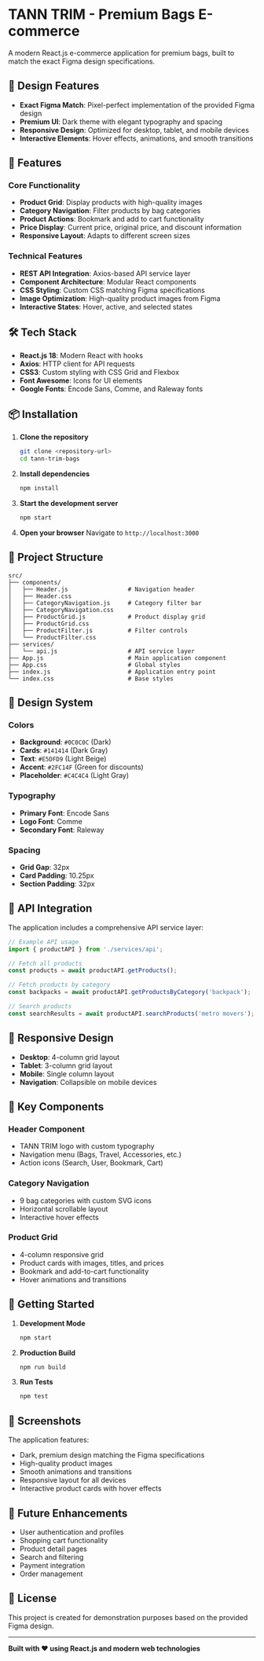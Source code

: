 # TANN TRIM - Premium Bags E-commerce

A modern React.js e-commerce application for premium bags, built to match the exact Figma design specifications.

## 🎨 Design Features

- **Exact Figma Match**: Pixel-perfect implementation of the provided Figma design
- **Premium UI**: Dark theme with elegant typography and spacing
- **Responsive Design**: Optimized for desktop, tablet, and mobile devices
- **Interactive Elements**: Hover effects, animations, and smooth transitions

## 🚀 Features

### Core Functionality
- **Product Grid**: Display products with high-quality images
- **Category Navigation**: Filter products by bag categories
- **Product Actions**: Bookmark and add to cart functionality
- **Price Display**: Current price, original price, and discount information
- **Responsive Layout**: Adapts to different screen sizes

### Technical Features
- **REST API Integration**: Axios-based API service layer
- **Component Architecture**: Modular React components
- **CSS Styling**: Custom CSS matching Figma specifications
- **Image Optimization**: High-quality product images from Figma
- **Interactive States**: Hover, active, and selected states

## 🛠️ Tech Stack

- **React.js 18**: Modern React with hooks
- **Axios**: HTTP client for API requests
- **CSS3**: Custom styling with CSS Grid and Flexbox
- **Font Awesome**: Icons for UI elements
- **Google Fonts**: Encode Sans, Comme, and Raleway fonts

## 📦 Installation

1. **Clone the repository**
   ```bash
   git clone <repository-url>
   cd tann-trim-bags
   ```

2. **Install dependencies**
   ```bash
   npm install
   ```

3. **Start the development server**
   ```bash
   npm start
   ```

4. **Open your browser**
   Navigate to `http://localhost:3000`

## 🎯 Project Structure

```
src/
├── components/
│   ├── Header.js                 # Navigation header
│   ├── Header.css
│   ├── CategoryNavigation.js     # Category filter bar
│   ├── CategoryNavigation.css
│   ├── ProductGrid.js            # Product display grid
│   ├── ProductGrid.css
│   ├── ProductFilter.js          # Filter controls
│   └── ProductFilter.css
├── services/
│   └── api.js                    # API service layer
├── App.js                        # Main application component
├── App.css                       # Global styles
├── index.js                      # Application entry point
└── index.css                     # Base styles
```

## 🎨 Design System

### Colors
- **Background**: `#0C0C0C` (Dark)
- **Cards**: `#141414` (Dark Gray)
- **Text**: `#E5DFD9` (Light Beige)
- **Accent**: `#2FC14F` (Green for discounts)
- **Placeholder**: `#C4C4C4` (Light Gray)

### Typography
- **Primary Font**: Encode Sans
- **Logo Font**: Comme
- **Secondary Font**: Raleway

### Spacing
- **Grid Gap**: 32px
- **Card Padding**: 10.25px
- **Section Padding**: 32px

## 🔧 API Integration

The application includes a comprehensive API service layer:

```javascript
// Example API usage
import { productAPI } from './services/api';

// Fetch all products
const products = await productAPI.getProducts();

// Fetch products by category
const backpacks = await productAPI.getProductsByCategory('backpack');

// Search products
const searchResults = await productAPI.searchProducts('metro movers');
```

## 📱 Responsive Design

- **Desktop**: 4-column grid layout
- **Tablet**: 3-column grid layout
- **Mobile**: Single column layout
- **Navigation**: Collapsible on mobile devices

## 🎯 Key Components

### Header Component
- TANN TRIM logo with custom typography
- Navigation menu (Bags, Travel, Accessories, etc.)
- Action icons (Search, User, Bookmark, Cart)

### Category Navigation
- 9 bag categories with custom SVG icons
- Horizontal scrollable layout
- Interactive hover effects

### Product Grid
- 4-column responsive grid
- Product cards with images, titles, and prices
- Bookmark and add-to-cart functionality
- Hover animations and transitions

## 🚀 Getting Started

1. **Development Mode**
   ```bash
   npm start
   ```

2. **Production Build**
   ```bash
   npm run build
   ```

3. **Run Tests**
   ```bash
   npm test
   ```

## 📸 Screenshots

The application features:
- Dark, premium design matching the Figma specifications
- High-quality product images
- Smooth animations and transitions
- Responsive layout for all devices
- Interactive product cards with hover effects

## 🔮 Future Enhancements

- User authentication and profiles
- Shopping cart functionality
- Product detail pages
- Search and filtering
- Payment integration
- Order management

## 📄 License

This project is created for demonstration purposes based on the provided Figma design.

---

**Built with ❤️ using React.js and modern web technologies**
